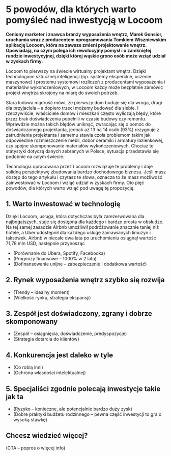 
# 5 powodów, dla których warto pomyśleć nad inwestycją w Locoom

**Ceniony marketer i znawca branży wyposażenia wnętrz, Marek Gonsior, uruchamia wraz z producentem oprogramowania Tomkiem Wiszniewskim aplikację Locoom, która na zawsze zmieni projektowanie wnętrz. Opowiadają, na czym polega ich rewolucyjny pomysł i o zamkniętej rundzie inwestycyjnej, dzięki której wąskie grono osób może wziąć udział w zyskach firmy.**

Locoom to pierwszy na świecie wirtualny projektant wnętrz. Dzięki technologiom sztucznej inteligencji (np. systemy eksperckie, uczenie maszynowe) i prostemu systemowi rozliczeń z producentami wyposażenia i materiałów wykończeniowych, w Locoom każdy może bezpłatnie zamówić projekt wnętrza skrojony na miarę do swoich potrzeb.

Stara ludowa mądrość mówi, że pierwszy dom buduje się dla wroga, drugi dla przyjaciela – a dopiero trzeci możemy budować dla siebie. I rzeczywiście, właściciele domów i mieszkań często wyliczają błędy, które przez brak doświadczenia popełnili w czasie budowy czy remontu. Wprawdzie można takich błędów uniknąć, zwracając się o pomoc do doświadczonego projektanta, jednak aż 13 na 14 osób (93%) rezygnuje z zatrudnienia projektanta i samemu stawia czoła problemom takim jak odpowiednie rozmieszczenie mebli, dobór ceramiki i armatury łazienkowej, czy spójne skomponowanie materiałów wykończeniowych. Chociaż te statystyki dotyczą danych zebranych w Polsce, sytuacja przedstawia się podobnie na całym świecie.

Technologia opracowana przez Locoom rozwiązuje te problemy i daje solidną perspektywę zbudowania bardzo dochodowego biznesu. Jeśli masz dostęp do tego artykułu i czytasz te słowa, oznacza to że masz możliwość zainwestować w Locoom i wziąć udział w zyskach firmy. Oto pięć powodów, dla których warto wziąć pod uwagę tę propozycję:

## 1. Warto inwestować w technologię

Dzięki Locoom, usługa, która dotychczas była zarezerwowana dla najbogatszych, staje się dostępna dla każdego i bardzo prosta w obsłudze. Na tej samej zasadzie Airbnb umożliwił podróżowanie znacznie taniej niż hotele, a Uber udostępnił dla każdego usługę zamawianych limuzyn i taksówek. Airbnb w niecałe dwa lata po uruchomieniu osiągnął wartość 71,78 mln USD, następnie przynosząc 

* (Porównanie do Ubera, Spotify, Facebooka)
* (Prognozy finansowe – 1000% w 2 lata)
* (Dofinansowanie unijne – zabezpieczenie i dodatkowa wartość)

## 2. Rynek wyposażenia wnętrz szybko się rozwija

* (Trendy – idealny moment)
* (Wielkość rynku, strategia ekspansji)

## 3. Zespół jest doświadczony, zgrany i dobrze skomponowany

* (Zespół – osiągnięcia, doświadczenie, predyspozycje)
* (Strategia dotarcia do klientów)

## 4. Konkurencja jest daleko w tyle

* (Co robią inni)
* (Ochrona własności intelektualnej)

## 5. Specjaliści zgodnie polecają inwestycje takie jak ta

* (Ryzyko – konieczne, ale potencjalnie bardzo duży zysk)
* (Dobre praktyki budżetu rodzinnego – pewna część inwestycji to gra o wysoką stawkę)

## Chcesz wiedzieć więcej?

(CTA – poproś o więcej info)
<!--stackedit_data:
eyJoaXN0b3J5IjpbNDYyMTQ5Mjk1LDMyNTM1OTEwNiwtMTM1ND
E3MTA0OCwyMTEzNjQ2ODQyLDE3ODg3NzE3MiwtMTA2MDg3MTY2
MiwtNTYzODY4NSwxNjAxNDQ5MDY3LC0xOTk5NDg4ODEzLDIwNT
EwMTAyMTYsLTY1MzcyMDEyOCwtMjA5MDI1MDMzNl19
-->